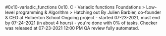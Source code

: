 #0x10-variadic_functions
0x10. C - Variadic functions
 Foundations > Low-level programming & Algorithm > Hatching out
  By Julien Barbier, co-founder & CEO at Holberton School
   Ongoing project - started 07-23-2021, must end by 07-24-2021 (in about 4 hours) - you're done with 0% of tasks.
    Checker was released at 07-23-2021 12:00 PM
     QA review fully automated.